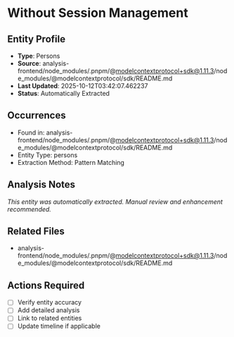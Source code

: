 # Without Session Management

## Entity Profile
- **Type**: Persons
- **Source**: analysis-frontend/node_modules/.pnpm/@modelcontextprotocol+sdk@1.11.3/node_modules/@modelcontextprotocol/sdk/README.md
- **Last Updated**: 2025-10-12T03:42:07.462237
- **Status**: Automatically Extracted

## Occurrences
- Found in: analysis-frontend/node_modules/.pnpm/@modelcontextprotocol+sdk@1.11.3/node_modules/@modelcontextprotocol/sdk/README.md
- Entity Type: persons
- Extraction Method: Pattern Matching

## Analysis Notes
*This entity was automatically extracted. Manual review and enhancement recommended.*

## Related Files
- analysis-frontend/node_modules/.pnpm/@modelcontextprotocol+sdk@1.11.3/node_modules/@modelcontextprotocol/sdk/README.md

## Actions Required
- [ ] Verify entity accuracy
- [ ] Add detailed analysis
- [ ] Link to related entities
- [ ] Update timeline if applicable
